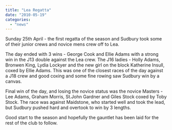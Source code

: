 ```yaml
---
title: "Lea Regatta"
date: "2010-05-19"
categories:
  - "news"
---
```


Sunday 25th April - the first regatta of the season and Sudbury took some of their junior crews and novice mens crew off to Lea.

The day ended with 3 wins - George Cook and Ellie Adams with a strong win in the J13 double against the Lea crew. The J16 ladies - Holly Adams, Bronwen King, Lydia Lockyer and the new girl on the block Katherine Insull, coxed by Ellie Adams. This was one of the closest races of the day against a J18 crew and good coxing and some fine rowing saw Sudbury win by a canvas.

Final win of the day, and losing the novice status was the novice Masters - Lee Adams, Graham Morris, St.John Gardner and Giles Stock coxed by Toby Stock. The race was against Maidstone, who started well and took the lead, but Sudbury pushed hard and overtook to win by 3 lengths.

Good start to the season and hopefully the gauntlet has been laid for the rest of the club to follow.
